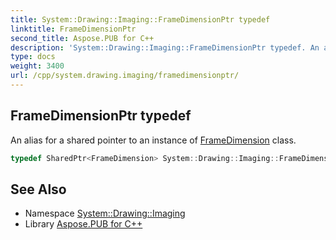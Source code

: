 ```yaml
---
title: System::Drawing::Imaging::FrameDimensionPtr typedef
linktitle: FrameDimensionPtr
second_title: Aspose.PUB for C++
description: 'System::Drawing::Imaging::FrameDimensionPtr typedef. An alias for a shared pointer to an instance of FrameDimension class in C++.'
type: docs
weight: 3400
url: /cpp/system.drawing.imaging/framedimensionptr/
---
```

## FrameDimensionPtr typedef


An alias for a shared pointer to an instance of [FrameDimension](../framedimension/) class.

```cpp
typedef SharedPtr<FrameDimension> System::Drawing::Imaging::FrameDimensionPtr
```

## See Also

* Namespace [System::Drawing::Imaging](../)
* Library [Aspose.PUB for C++](../../)
